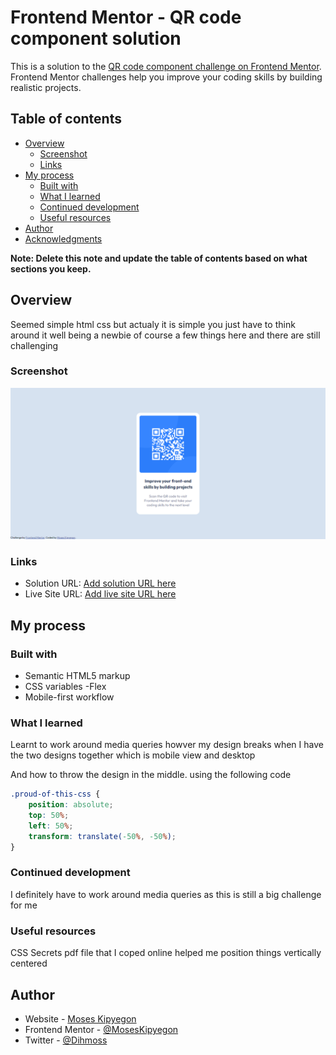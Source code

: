 # Frontend Mentor - QR code component solution

This is a solution to the [QR code component challenge on Frontend Mentor](https://www.frontendmentor.io/challenges/qr-code-component-iux_sIO_H). Frontend Mentor challenges help you improve your coding skills by building realistic projects. 

## Table of contents

- [Overview](#overview)
  - [Screenshot](#screenshot)
  - [Links](#links)
- [My process](#my-process)
  - [Built with](#built-with)
  - [What I learned](#what-i-learned)
  - [Continued development](#continued-development)
  - [Useful resources](#useful-resources)
- [Author](#author)
- [Acknowledgments](#acknowledgments)

**Note: Delete this note and update the table of contents based on what sections you keep.**

## Overview

Seemed simple html css but actualy it is simple you just have to think around it well being a newbie of course a few things here and there are still challenging

### Screenshot

![](./design/Qr%20code%20desktop%20view.png)

### Links

- Solution URL: [Add solution URL here](https://your-solution-url.com)
- Live Site URL: [Add live site URL here](https://your-live-site-url.com)

## My process

### Built with

- Semantic HTML5 markup
- CSS variables
-Flex
- Mobile-first workflow


### What I learned

Learnt to work around media queries howver my design breaks when I have the two designs together which is mobile view and desktop

And how to throw the design in the middle. using the following code


```css
.proud-of-this-css {
    position: absolute;
    top: 50%;
    left: 50%;
    transform: translate(-50%, -50%);
}
```

### Continued development

I definitely have to work around media queries as this is still a big challenge for me

### Useful resources

CSS Secrets pdf file that I coped online helped me position things vertically centered


## Author

- Website - [Moses Kipyegon](https://www.your-site.com)
- Frontend Mentor - [@MosesKipyegon](https://www.frontendmentor.io/profile/MosesKipyegon)
- Twitter - [@Dihmoss](https://twitter.com/Dihmoss)
